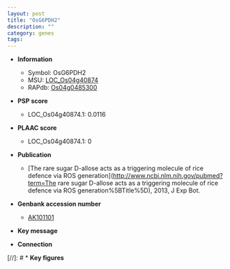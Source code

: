 ```yaml
---
layout: post
title: "OsG6PDH2"
description: ""
category: genes
tags: 
---
```


* **Information**  
    + Symbol: OsG6PDH2  
    + MSU: [LOC_Os04g40874](http://rice.plantbiology.msu.edu/cgi-bin/ORF_infopage.cgi?orf=LOC_Os04g40874)  
    + RAPdb: [Os04g0485300](http://rapdb.dna.affrc.go.jp/viewer/gbrowse_details/irgsp1?name=Os04g0485300)  

* **PSP score**  
    + LOC_Os04g40874.1: 0.0116 

* **PLAAC score**  
    + LOC_Os04g40874.1: 0 

* **Publication**  
    + [The rare sugar D-allose acts as a triggering molecule of rice defence via ROS generation](http://www.ncbi.nlm.nih.gov/pubmed?term=The rare sugar D-allose acts as a triggering molecule of rice defence via ROS generation%5BTitle%5D), 2013, J Exp Bot.

* **Genbank accession number**  
    + [AK101101](http://www.ncbi.nlm.nih.gov/nuccore/AK101101)

* **Key message**  

* **Connection**  

[//]: # * **Key figures**  



